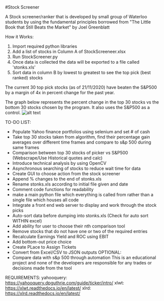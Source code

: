 #Stock Screener

A Stock screener/ranker that is developed by small group of Waterloo students by using the fundamental principles borrowed from "The Little Book that Still Beats the Market" by Joel Greenblatt

How it Works:
1. Import required python libraries
2. Add a list of stocks in Column A of StockScreeneer.xlsx
3. Run StockScreener.py
4. Once data is collected the data will be exported to a file called 'stonks.xls'
5. Sort data in column B by lowest to greatest to see the top pick (best ranked) stocks

The current 30 top pick stocks (as of 21/11/2020) have beaten the S&P500 by a margin of 4x in percent change for the past year.

The graph below represents the percent change in the top 30 stocks vs the bottom 30 stocks chosen by the program. It also uses the S&P500 as a control.
![alt text](https://imgur.com/QqMRw4X.png)


TO-DO LIST:
- Populate Yahoo finance portfolios using selenium and set # of cash
- Take top 30 stocks taken from algorithm, find their percentage gain averages over different time frames and compare to s&p 500 during same frames
- Comparison between top 30 stocks of picker vs S&P500 (Webscrape/Use Historical quotes and calc)
- Introduce technical analysis by using OpenCV
- Asynchronous searching of stocks to reduce wait time for data
- Create GUI to choose action from the stock screener
- Append % changes to the end of stonks.xls
- Rename stonks.xls according to initial file given and date
- Comment code functions for readability
- make a main python file which everything is called from rather than a single file which houses all code
- Integrate a front end web server to display and work through the stock picks
- Auto-sort data before dumping into stonks.xls (Check for auto sort WITHIN excel)
- Add ability for user to choose their nth comparison tool
- Remove stocks that do not have one or two of the required entries
- Recalculate Earnings Yield and ROC using EBIT
- Add bottom-out price choice
- Create PLace to Assign Tickets
- Convert from Excel/CSV to JSON outputs
OPTIONAL:
- Compare data with s&p 500 through automation
This is an educational project and none of the developers are responsible for any trades or decisions made from the tool

REQUIREMENTS:
yahooquery: https://yahooquery.dpguthrie.com/guide/ticker/intro/
xlwt: https://xlwt.readthedocs.io/en/latest/
xlrd: https://xlrd.readthedocs.io/en/latest/
